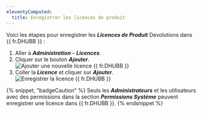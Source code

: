 ```yaml
---
eleventyComputed:
  title: Enregistrer les licences de produit
---
```

Voici les étapes pour enregistrer les ***Licences de Produit*** Devolutions dans {{ fr.DHUBB }} :

1. Aller à ***Administration*** – ***Licences***.
1. Cliquer sur le bouton ***Ajouter***.
![Ajouter une nouvelle licence {{ fr.DHUBB }}](https://cdnweb.devolutions.net/docs/HUBB4011_2024_2.png)
1. Coller la ***Licence*** et cliquer sur ***Ajouter***.
![Enregistrer la licence {{ fr.DHUBB }}](https://cdnweb.devolutions.net/docs/HUBB4017_2024_2.png)

{% snippet, "badgeCaution" %}
Seuls les ***Administrateurs*** et les utilisateurs avec des permissions dans la section ***Permissions Système*** peuvent enregistrer une licence dans {{ fr.DHUBB }}.
{% endsnippet %}
